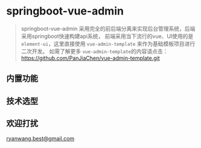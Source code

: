 # springboot-vue-admin

> springboot-vue-admin 采用完全的前后端分离来实现后台管理系统，后端采用springboot快速构建api系统，
> 前端采用当下流行的vue、UI使用的是`element-ui`，这里直接使用 `vue-admin-template` 来作为基础模板项目进行二次开发。
> 如需了解更多 `vue-admin-template`的内容请点击：https://github.com/PanJiaChen/vue-admin-template.git


## 内置功能


## 技术选型


## 欢迎打扰
ryanwang.best@gmail.com 

